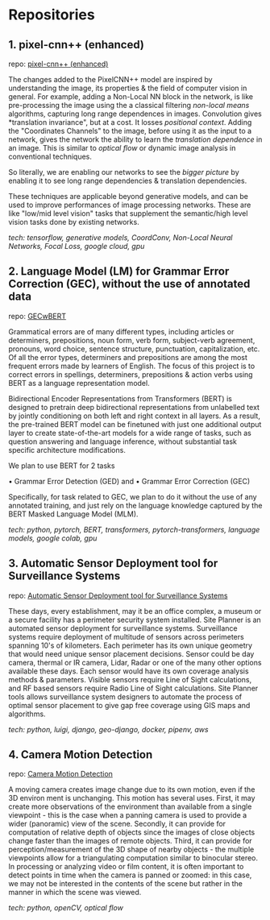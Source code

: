 # **Repositories**

## 1. pixel-cnn++ (enhanced)

repo: [pixel-cnn++ (enhanced)](https://sunilchomal.github.io/pixel-cnn/)

The changes added to the PixelCNN++ model are inspired by understanding the image, its properties & the field of computer vision in general. For example, adding a Non-Local NN block in the network, is like pre-processing the image using the a classical filtering *non-local means* algorithms, capturing long range dependences in images. Convolution gives *translation invariance", but at a cost. It losses *positional context*. Adding the "Coordinates Channels" to the image, before using it as the input to a network, gives the network the ability to learn the *translation dependence* in an image. This is similar to *optical flow* or dynamic image analysis in conventional techniques.

So literally, we are enabling our networks to see the *bigger picture* by enabling it to see long range dependencies & translation dependencies.

These techniques are applicable beyond generative models, and can be used to improve performances of image processing networks. These are like "low/mid level vision" tasks that supplement the semantic/high level vision tasks done by existing networks.

*tech: tensorflow, generative models, CoordConv, Non-Local Neural Networks, Focal Loss, google cloud, gpu*

## 2. Language Model (LM) for Grammar Error Correction (GEC), without the use of annotated data

repo: [GECwBERT](https://sunilchomal.github.io/GECwBERT/)

Grammatical errors are of many different types, including articles or determiners, prepositions, noun form, verb form, subject-verb agreement, pronouns, word choice, sentence structure, punctuation, capitalization, etc. Of all the error types, determiners and prepositions are among the most frequent errors made by learners of English. The focus of this project is to correct errors in spellings, determiners, prepositions & action verbs using BERT as a language representation model.

Bidirectional Encoder Representations from Transformers (BERT) is designed to pretrain deep bidirectional representations from unlabelled text by jointly conditioning on both left and right context in all layers. As a result, the pre-trained BERT model can be finetuned with just one additional output layer to create state-of-the-art models for a wide range of tasks, such as question answering and language inference, without substantial task specific architecture modifications.

We plan to use BERT for 2 tasks 

• Grammar Error Detection (GED) and 
• Grammar Error Correction (GEC)

Specifically, for task related to GEC, we plan to do it without the use of any annotated training, and just rely on the language knowledge captured by the BERT Masked Language Model (MLM).

*tech: python, pytorch, BERT, transformers, pytorch-transformers, language models, google colab, gpu*

## 3. Automatic Sensor Deployment tool for Surveillance Systems

repo: [Automatic Sensor Deployment tool for Surveillance Systems](https://sunilchomal.github.io/GISSitePlanner/)

These days, every establishment, may it be an office complex, a museum or a secure facility has a perimeter security system installed. Site Planner is an automated sensor deployment for surveillance systems. Surveillance systems require deployment of multitude of sensors across perimeters spanning 10's of kilometers. Each perimeter has its own unique geometry that would need unique sensor placement decisions. Sensor could be day camera, thermal or IR camera, Lidar, Radar or one of the many other options available these days. Each sensor would have its own coverage analysis methods & parameters. Visible sensors require Line of Sight calculations, and RF based sensors require Radio Line of Sight calculations. Site Planner tools allows surveillance system designers to automate the process of optimal sensor placement to give gap free coverage using GIS maps and algorithms.

*tech: python, luigi, django, geo-django, docker, pipenv, aws*

## 4. Camera Motion Detection

repo: [Camera Motion Detection](https://sunilchomal.github.io/cam-pan-detect/)

A moving camera creates image change due to its own motion, even if the 3D environ ment is unchanging. This motion has several uses. First, it may create more observations of the environment than available from a single viewpoint - this is the case when a panning camera is used to provide a wider (panoramic) view of the scene. Secondly, it can provide for computation of relative depth of objects since the images of close objects change faster than the images of remote objects. Third, it can provide for perception/measurement of the 3D shape of nearby objects - the multiple viewpoints allow for a triangulating computation similar to binocular stereo. In processing or analyzing video or film content, it is often important to detect points in time when the camera is panned or zoomed: in this case, we may not be interested in the contents of the scene but rather in the manner in which the scene was viewed.

*tech: python, openCV, optical flow*
